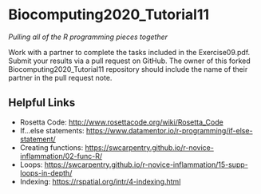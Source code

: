 # Biocomputing2020_Tutorial11
*Pulling all of the R programming pieces together*

Work with a partner to complete the tasks included in the Exercise09.pdf. Submit your results via a pull request on GitHub. The owner of this forked Biocomputing2020_Tutorial11 repository should include the name of their partner in the pull request note.

## Helpful Links
- Rosetta Code: http://www.rosettacode.org/wiki/Rosetta_Code
- If…else statements: https://www.datamentor.io/r-programming/if-else-statement/
- Creating functions: https://swcarpentry.github.io/r-novice-inflammation/02-func-R/
- Loops: https://swcarpentry.github.io/r-novice-inflammation/15-supp-loops-in-depth/
- Indexing: https://rspatial.org/intr/4-indexing.html
